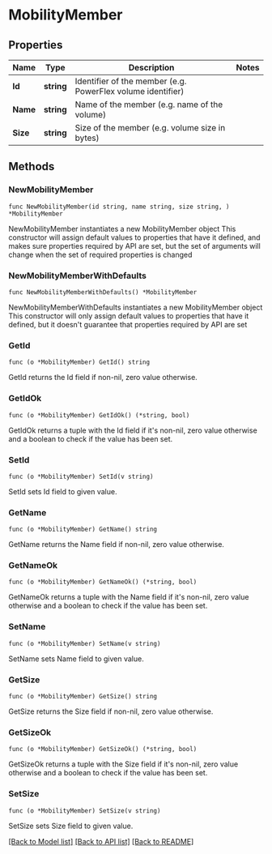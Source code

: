 # MobilityMember

## Properties

Name | Type | Description | Notes
------------ | ------------- | ------------- | -------------
**Id** | **string** | Identifier of the member (e.g. PowerFlex volume identifier) | 
**Name** | **string** | Name of the member (e.g. name of the volume) | 
**Size** | **string** | Size of the member (e.g. volume size in bytes) | 

## Methods

### NewMobilityMember

`func NewMobilityMember(id string, name string, size string, ) *MobilityMember`

NewMobilityMember instantiates a new MobilityMember object
This constructor will assign default values to properties that have it defined,
and makes sure properties required by API are set, but the set of arguments
will change when the set of required properties is changed

### NewMobilityMemberWithDefaults

`func NewMobilityMemberWithDefaults() *MobilityMember`

NewMobilityMemberWithDefaults instantiates a new MobilityMember object
This constructor will only assign default values to properties that have it defined,
but it doesn't guarantee that properties required by API are set

### GetId

`func (o *MobilityMember) GetId() string`

GetId returns the Id field if non-nil, zero value otherwise.

### GetIdOk

`func (o *MobilityMember) GetIdOk() (*string, bool)`

GetIdOk returns a tuple with the Id field if it's non-nil, zero value otherwise
and a boolean to check if the value has been set.

### SetId

`func (o *MobilityMember) SetId(v string)`

SetId sets Id field to given value.


### GetName

`func (o *MobilityMember) GetName() string`

GetName returns the Name field if non-nil, zero value otherwise.

### GetNameOk

`func (o *MobilityMember) GetNameOk() (*string, bool)`

GetNameOk returns a tuple with the Name field if it's non-nil, zero value otherwise
and a boolean to check if the value has been set.

### SetName

`func (o *MobilityMember) SetName(v string)`

SetName sets Name field to given value.


### GetSize

`func (o *MobilityMember) GetSize() string`

GetSize returns the Size field if non-nil, zero value otherwise.

### GetSizeOk

`func (o *MobilityMember) GetSizeOk() (*string, bool)`

GetSizeOk returns a tuple with the Size field if it's non-nil, zero value otherwise
and a boolean to check if the value has been set.

### SetSize

`func (o *MobilityMember) SetSize(v string)`

SetSize sets Size field to given value.



[[Back to Model list]](../README.md#documentation-for-models) [[Back to API list]](../README.md#documentation-for-api-endpoints) [[Back to README]](../README.md)


